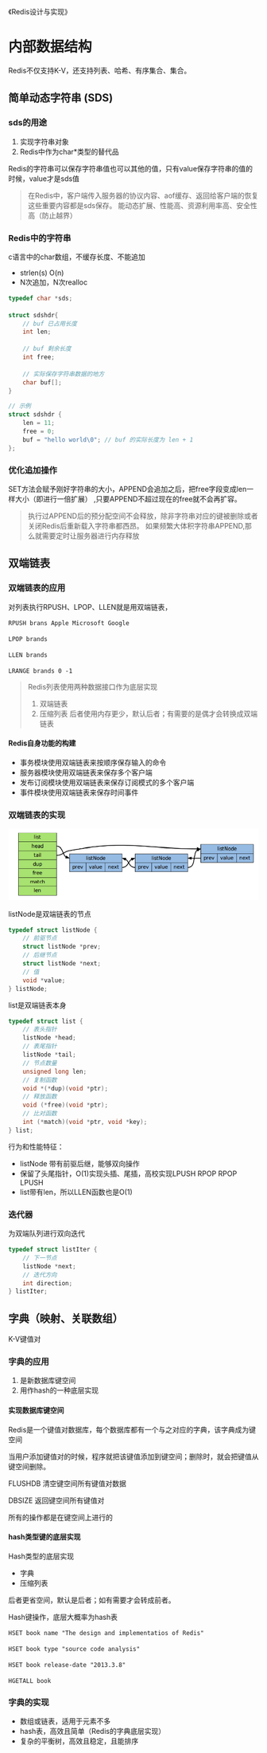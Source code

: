 《Redis设计与实现》

# 内部数据结构

Redis不仅支持K-V，还支持列表、哈希、有序集合、集合。

## 简单动态字符串 (SDS)

### sds的用途

1. 实现字符串对象
2. Redis中作为char*类型的替代品

Redis的字符串可以保存字符串值也可以其他的值，只有value保存字符串的值的时候，value才是sds值

> 在Redis中，客户端传入服务器的协议内容、aof缓存、返回给客户端的恢复这些重要内容都是sds保存。
> 能动态扩展、性能高、资源利用率高、安全性高（防止越界）

### Redis中的字符串

c语言中的char数组，不缓存长度、不能追加
- strlen(s) O(n)
- N次追加，N次realloc
```c++
typedef char *sds;

struct sdshdr{
    // buf 已占用长度
    int len;
    
    // buf 剩余长度
    int free;
    
    // 实际保存字符串数据的地方
    char buf[];
}
```

```c++
// 示例
struct sdshdr {
    len = 11;
    free = 0;
    buf = "hello world\0"; // buf 的实际长度为 len + 1
};

```

### 优化追加操作

SET方法会赋予刚好字符串的大小，APPEND会追加之后，把free字段变成len一样大小（即进行一倍扩展）
,只要APPEND不超过现在的free就不会再扩容。

> 执行过APPEND后的预分配空间不会释放，除非字符串对应的键被删除或者关闭Redis后重新载入字符串都西昂。
> 如果频繁大体积字符串APPEND,那么就需要定时让服务器进行内存释放

## 双端链表

### 双端链表的应用 

对列表执行RPUSH、LPOP、LLEN就是用双端链表，

```redis
RPUSH brans Apple Microsoft Google

LPOP brands

LLEN brands

LRANGE brands 0 -1
```

> Redis列表使用两种数据接口作为底层实现
> 1. 双端链表
> 2. 压缩列表
> 后者使用内存更少，默认后者；有需要的是偶才会转换成双端链表

#### Redis自身功能的构建 

- 事务模块使用双端链表来按顺序保存输入的命令
- 服务器模块使用双端链表来保存多个客户端
- 发布订阅模块使用双端链表来保存订阅模式的多个客户端
- 事件模块使用双端链表来保存时间事件

### 双端链表的实现

<img src="./images/1680797657441.jpg">

listNode是双端链表的节点
```c++
typedef struct listNode {
    // 前驱节点
    struct listNode *prev;
    // 后继节点
    struct listNode *next;
    // 值
    void *value;
} listNode;
```

list是双端链表本身
```c++
typedef struct list {
    // 表头指针
    listNode *head;
    // 表尾指针
    listNode *tail;
    // 节点数量
    unsigned long len;
    // 复制函数
    void *(*dup)(void *ptr);
    // 释放函数
    void (*free)(void *ptr);
    // 比对函数
    int (*match)(void *ptr, void *key);
} list;

```

行为和性能特征：
- listNode 带有前驱后继，能够双向操作
- 保留了头尾指针，O(1)实现头插、尾插，高校实现LPUSH RPOP RPOP LPUSH
- list带有len，所以LLEN函数也是O(1)

### 迭代器

为双端队列进行双向迭代

```c++
typedef struct listIter {
    // 下一节点
    listNode *next;
    // 迭代方向
    int direction;
} listIter;
```

## 字典（映射、关联数组）

K-V键值对

### 字典的应用

1. 是新数据库键空间
2. 用作hash的一种底层实现

#### 实现数据库键空间

Redis是一个键值对数据库，每个数据库都有一个与之对应的字典，该字典成为键空间

当用户添加键值对的时候，程序就把该键值添加到键空间；删除时，就会把键值从键空间删除。

FLUSHDB 清空键空间所有键值对数据

DBSIZE 返回键空间所有键值对

所有的操作都是在键空间上进行的

#### hash类型键的底层实现

Hash类型的底层实现
- 字典
- 压缩列表

后者更省空间，默认是后者；如有需要才会转成前者。

Hash键操作，底层大概率为hash表
```shell
HSET book name "The design and implementatios of Redis"

HSET book type "source code analysis"

HSET book release-date "2013.3.8"

HGETALL book
```

### 字典的实现

- 数组或链表，适用于元素不多
- hash表，高效且简单（Redis的字典底层实现）
- 复杂的平衡树，高效且稳定，且能排序






